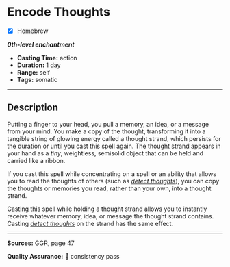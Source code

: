 # Encode Thoughts
- [x] Homebrew

***0th-level enchantment***
- **Casting Time:** action
- **Duration:** 1 day
- **Range:** self
- **Tags:** somatic

---

## Description
Putting a finger to your head, you pull a memory, an idea, or a message from your mind.
You make a copy of the thought, transforming it into a tangible string of glowing energy called a thought strand, which persists for the duration or until you cast this spell again.
The thought strand appears in your hand as a *tiny*, weightless, semisolid object that can be held and carried like a ribbon.

If you cast this spell while concentrating on a spell or an ability that allows you to read the thoughts of others (such as [*detect thoughts*][detect thoughts]), you can copy the thoughts or memories you read, rather than your own, into a thought strand.

Casting this spell while holding a thought strand allows you to instantly receive whatever memory, idea, or message the thought strand contains.
Casting [*detect thoughts*][detect thoughts] on the strand has the same effect.

---

**Sources:** GGR, page 47

**Quality Assurance:** :star2: consistency pass

[detect thoughts]: ../level-2/detect-thoughts.md
